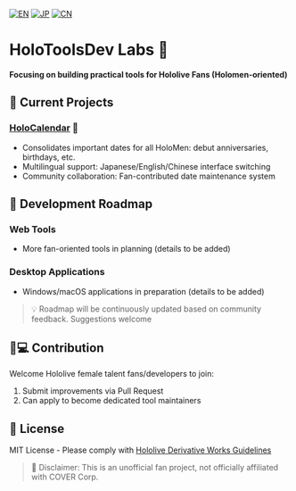 [![EN](https://img.shields.io/badge/Lang-English-brightgreen)](README.md)
[![JP](https://img.shields.io/badge/Lang-日本語-blue)](README_JP.md)
[![CN](https://img.shields.io/badge/Lang-中文-blue)](README_CN.md)
# HoloToolsDev Labs 🎀

**Focusing on building practical tools for Hololive Fans (Holomen-oriented)**

## 🌸 Current Projects

### [HoloCalendar](https://hksts.eu.org) 📅
- Consolidates important dates for all HoloMen: debut anniversaries, birthdays, etc.
- Multilingual support: Japanese/English/Chinese interface switching
- Community collaboration: Fan-contributed date maintenance system

## 🚧 Development Roadmap

### Web Tools
- More fan-oriented tools in planning (details to be added)

### Desktop Applications
- Windows/macOS applications in preparation (details to be added)

> 💡 Roadmap will be continuously updated based on community feedback. Suggestions welcome

## 👩💻 Contribution
Welcome Hololive female talent fans/developers to join:
1. Submit improvements via Pull Request
2. Can apply to become dedicated tool maintainers

## 📜 License
MIT License - Please comply with [Hololive Derivative Works Guidelines](https://hololivepro.com/terms/)

> 📢 Disclaimer: This is an unofficial fan project, not officially affiliated with COVER Corp.
